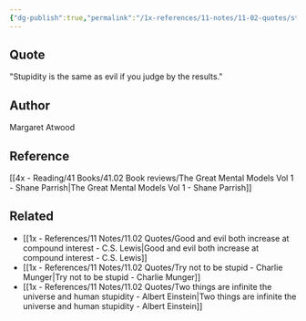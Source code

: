 ```yaml
---
{"dg-publish":true,"permalink":"/1x-references/11-notes/11-02-quotes/stupidity-is-the-same-as-evil-if-you-judge-by-the-results-margaret-atwood/","title":"Stupidity is the same as evil if you judge by the results - Margaret Atwood","created":"2024-12-12T13:38:26.871+03:00","updated":"2024-12-12T21:08:01.911+03:00"}
---
```



## Quote
"Stupidity is the same as evil if you judge by the results."

## Author
Margaret Atwood 

## Reference
[[4x - Reading/41 Books/41.02 Book reviews/The Great Mental Models Vol 1 - Shane Parrish\|The Great Mental Models Vol 1 - Shane Parrish]]

## Related
- [[1x - References/11 Notes/11.02 Quotes/Good and evil both increase at compound interest - C.S. Lewis\|Good and evil both increase at compound interest - C.S. Lewis]]
- [[1x - References/11 Notes/11.02 Quotes/Try not to be stupid - Charlie Munger\|Try not to be stupid - Charlie Munger]]
- [[1x - References/11 Notes/11.02 Quotes/Two things are infinite the universe and human stupidity - Albert Einstein\|Two things are infinite the universe and human stupidity - Albert Einstein]]